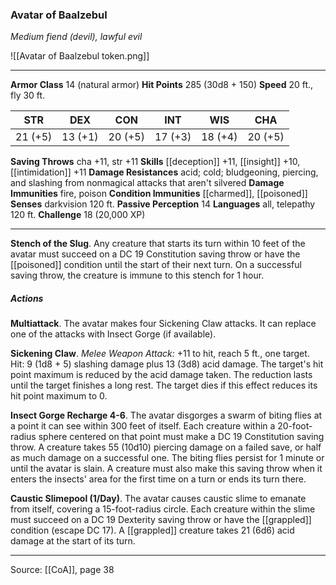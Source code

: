 ### Avatar of Baalzebul
_Medium fiend (devil), lawful evil_

![[Avatar of Baalzebul token.png]]


---

**Armor Class** 14 (natural armor)
**Hit Points** 285 (30d8 + 150)
**Speed** 20 ft., fly 30 ft.

| STR     | DEX     | CON     | INT     | WIS     | CHA     |
|---------|---------|---------|---------|---------|---------|
| 21 (+5) | 13 (+1) | 20 (+5) | 17 (+3) | 18 (+4) | 20 (+5) |

**Saving Throws** cha +11, str +11
**Skills** [[deception]] +11, [[insight]] +10, [[intimidation]] +11
**Damage Resistances** acid; cold; bludgeoning, piercing, and slashing from nonmagical attacks that aren't silvered
**Damage Immunities** fire, poison
**Condition Immunities** [[charmed]], [[poisoned]]
**Senses** darkvision 120 ft.
**Passive Perception** 14
**Languages** all, telepathy 120 ft.
**Challenge** 18 (20,000 XP)

---

**Stench of the Slug**. Any creature that starts its turn within 10 feet of the avatar must succeed on a DC 19 Constitution saving throw or have the [[poisoned]] condition until the start of their next turn. On a successful saving throw, the creature is immune to this stench for 1 hour.

##### Actions
**Multiattack**. The avatar makes four Sickening Claw attacks. It can replace one of the attacks with Insect Gorge (if available).

**Sickening Claw**. _Melee Weapon Attack:_ +11 to hit, reach 5 ft., one target. Hit: 9 (1d8 + 5) slashing damage plus 13 (3d8) acid damage. The target's hit point maximum is reduced by the acid damage taken. The reduction lasts until the target finishes a long rest. The target dies if this effect reduces its hit point maximum to 0.

**Insect Gorge Recharge 4-6**. The avatar disgorges a swarm of biting flies at a point it can see within 300 feet of itself. Each creature within a 20-foot-radius sphere centered on that point must make a DC 19 Constitution saving throw. A creature takes 55 (10d10) piercing damage on a failed save, or half as much damage on a successful one. The biting flies persist for 1 minute or until the avatar is slain. A creature must also make this saving throw when it enters the insects' area for the first time on a turn or ends its turn there.

**Caustic Slimepool (1/Day)**. The avatar causes caustic slime to emanate from itself, covering a 15-foot-radius circle. Each creature within the slime must succeed on a DC 19 Dexterity saving throw or have the [[grappled]] condition (escape DC 17). A [[grappled]] creature takes 21 (6d6) acid damage at the start of its turn.


---

Source: [[CoA]], page 38